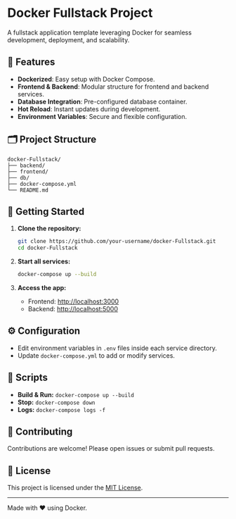 # Docker Fullstack Project

A fullstack application template leveraging Docker for seamless development, deployment, and scalability.

## 🚀 Features

- **Dockerized**: Easy setup with Docker Compose.
- **Frontend & Backend**: Modular structure for frontend and backend services.
- **Database Integration**: Pre-configured database container.
- **Hot Reload**: Instant updates during development.
- **Environment Variables**: Secure and flexible configuration.

## 🗂️ Project Structure

```
docker-Fullstack/
├── backend/
├── frontend/
├── db/
├── docker-compose.yml
└── README.md
```

## 🏁 Getting Started

1. **Clone the repository:**
    ```bash
    git clone https://github.com/your-username/docker-Fullstack.git
    cd docker-Fullstack
    ```

2. **Start all services:**
    ```bash
    docker-compose up --build
    ```

3. **Access the app:**
    - Frontend: [http://localhost:3000](http://localhost:3000)
    - Backend: [http://localhost:5000](http://localhost:5000)

## ⚙️ Configuration

- Edit environment variables in `.env` files inside each service directory.
- Update `docker-compose.yml` to add or modify services.

## 📝 Scripts

- **Build & Run:** `docker-compose up --build`
- **Stop:** `docker-compose down`
- **Logs:** `docker-compose logs -f`

## 🤝 Contributing

Contributions are welcome! Please open issues or submit pull requests.

## 📄 License

This project is licensed under the [MIT License](LICENSE).

---

Made with ❤️ using Docker.